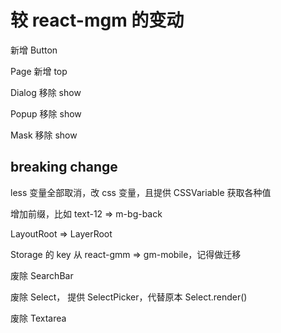 # 较 react-mgm 的变动

新增 Button

Page 新增 top

Dialog 移除 show

Popup 移除 show

Mask 移除 show

## breaking change

less 变量全部取消，改 css 变量，且提供 CSSVariable 获取各种值

增加前缀，比如 text-12 => m-bg-back

LayoutRoot => LayerRoot

Storage 的 key 从 react-gmm => gm-mobile，记得做迁移

废除 SearchBar

废除 Select， 提供 SelectPicker，代替原本 Select.render()

废除 Textarea
